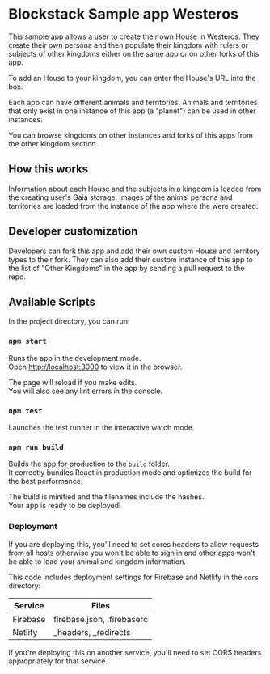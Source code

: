 # Blockstack Sample app Westeros

This sample app allows a user to create their own House in Westeros. They create their own persona and then populate their kingdom with rulers or subjects of other kingdoms
either on the same app or on other forks of this app.

To add an House to your kingdom, you can enter the House's URL into the box.

Each app can have different animals and territories. Animals and territories that only exist
in one instance of this app (a "planet") can be used in other instances.

You can browse kingdoms on other instances and forks of this apps from the other kingdom section.

## How this works

Information about each House and the subjects in a kingdom is loaded from
the creating user's Gaia storage. Images of the animal persona and territories
are loaded from the instance of the app where the were created.


## Developer customization

Developers can fork this app and add their own custom House and territory types to
their fork. They can also add their custom instance of this app to the list of "Other Kingdoms"
in the app by sending a pull request to the repo.


## Available Scripts

In the project directory, you can run:

### `npm start`

Runs the app in the development mode.<br>
Open [http://localhost:3000](http://localhost:3000) to view it in the browser.

The page will reload if you make edits.<br>
You will also see any lint errors in the console.

### `npm test`

Launches the test runner in the interactive watch mode.<br>

### `npm run build`

Builds the app for production to the `build` folder.<br>
It correctly bundles React in production mode and optimizes the build for the best performance.

The build is minified and the filenames include the hashes.<br>
Your app is ready to be deployed!


### Deployment

If you are deploying this, you'll need to set cores headers to allow requests from all
hosts otherwise you won't be able to sign in and other apps won't be able to load
your animal and kingdom information.

This code includes deployment settings for Firebase and Netlify in the `cors` directory:

| Service  	| Files                      	|
|----------	|----------------------------	|
| Firebase 	| firebase.json, .firebaserc 	|
| Netlify  	| _headers, _redirects       	|

If you're deploying this on another service, you'll need to set CORS headers appropriately for that service.
